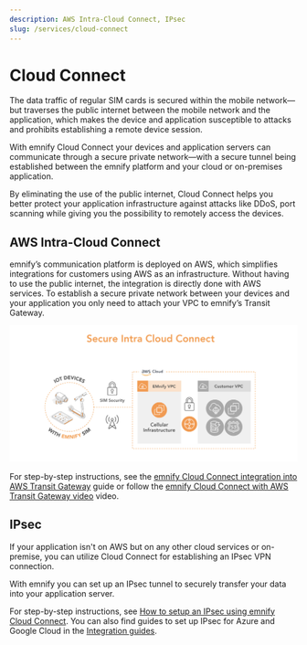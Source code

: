 ```yaml
---
description: AWS Intra-Cloud Connect, IPsec
slug: /services/cloud-connect
---
```


# Cloud Connect

The data traffic of regular SIM cards is secured within the mobile network—but traverses the public internet between the mobile network and the application, which makes the device and application susceptible to attacks and prohibits establishing a remote device session.

With emnify Cloud Connect your devices and application servers can communicate through a secure private network—with a secure tunnel being established between the emnify platform and your cloud or on-premises application.

By eliminating the use of the public internet, Cloud Connect helps you better protect your application infrastructure against attacks like DDoS, port scanning while giving you the possibility to remotely access the devices.

## AWS Intra-Cloud Connect

emnify’s communication platform is deployed on AWS, which simplifies integrations for customers using AWS as an infrastructure.
Without having to use the public internet, the integration is directly done with AWS services.
To establish a secure private network between your devices and your application you only need to attach your VPC to emnify’s Transit Gateway.

![emnify Cloud Connect with AWS Transit gateway](assets/tgw.png)

For step-by-step instructions, see the [emnify Cloud Connect integration into AWS Transit Gateway](https://www.emnify.com/en/developer-hub/emnify-cloud-connect-into-aws-transit-gateway) guide or follow the [emnify Cloud Connect with AWS Transit Gateway video](https://www.youtube.com/watch?v=Orb3Kvd9pZg) video.

## IPsec

If your application isn't on AWS but on any other cloud services or on-premise, you can utilize Cloud Connect for establishing an IPsec VPN connection.

With emnify you can set up an IPsec tunnel to securely transfer your data into your application server.

For step-by-step instructions, see [How to setup an IPsec using emnify Cloud Connect](https://www.emnify.com/en/developer-hub/how-to-setup-an-ipsec-using-emnify-cloudconnect). 
You can also find guides to set up IPsec for Azure and Google Cloud in the [Integration guides](/integration-guides).
